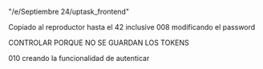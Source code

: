 "/e/Septiembre 24/uptask_frontend"

Copiado al reproductor hasta el 42 inclusive 008 modificando el password


CONTROLAR PORQUE NO SE GUARDAN LOS TOKENS

010 creando la funcionalidad de autenticar